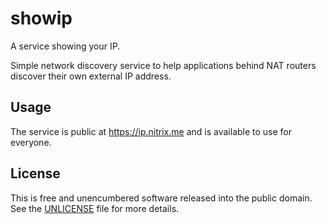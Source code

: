 # showip

A service showing your IP.

Simple network discovery service to help applications behind NAT routers discover their own external IP address.

## Usage 

The service is public at https://ip.nitrix.me and is available to use for everyone.

## License

This is free and unencumbered software released into the public domain. See the [UNLICENSE](UNLICENSE) file for more details.